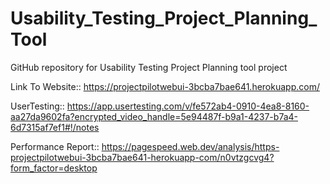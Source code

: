 # Usability_Testing_Project_Planning_Tool
GitHub repository for Usability Testing Project Planning tool project


Link To Website:: https://projectpilotwebui-3bcba7bae641.herokuapp.com/ 

UserTesting:: https://app.usertesting.com/v/fe572ab4-0910-4ea8-8160-aa27da9602fa?encrypted_video_handle=5e94487f-b9a1-4237-b7a4-6d7315af7ef1#!/notes

Performance Report:: https://pagespeed.web.dev/analysis/https-projectpilotwebui-3bcba7bae641-herokuapp-com/n0vtzgcvg4?form_factor=desktop

